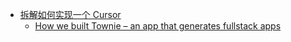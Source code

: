 - [拆解如何实现一个 Cursor](https://x.com/tuturetom/status/1827007055137571032)
	- [How we built Townie – an app that generates fullstack apps](https://blog.val.town/blog/codegen/)